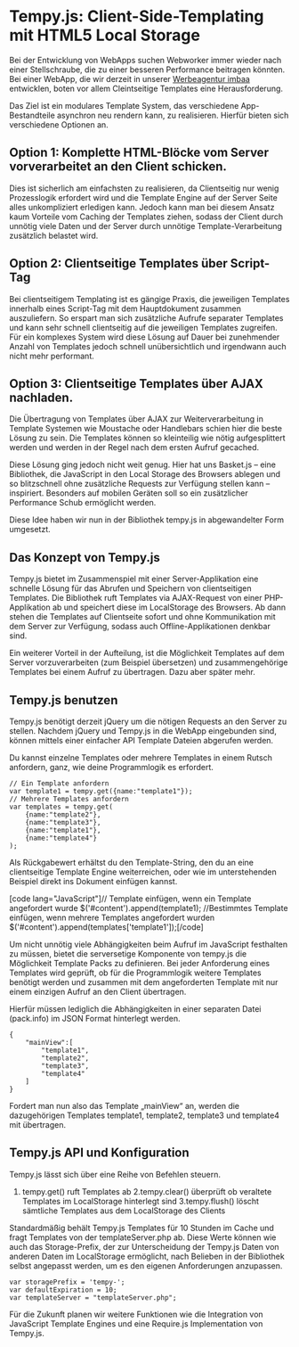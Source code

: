 # Tempy.js: Client-Side-Templating mit HTML5 Local Storage


Bei der Entwicklung von WebApps suchen Webworker immer wieder nach einer Stellschraube,
die zu einer besseren Performance beitragen könnten. Bei einer WebApp, die wir derzeit
in unserer [Werbeagentur imbaa](https://www.imbaa.de) entwicklen, boten vor allem Cleintseitige
Templates eine Herausforderung.

Das Ziel ist ein modulares Template System, das verschiedene App-Bestandteile
asynchron neu rendern kann, zu realisieren. Hierfür bieten sich verschiedene Optionen an.

## Option 1: Komplette HTML-Blöcke vom Server vorverarbeitet an den Client schicken.

Dies ist sicherlich am einfachsten zu realisieren, da Clientseitig nur wenig Prozesslogik erfordert
wird und die Template Engine auf der Server Seite alles unkompliziert erledigen kann.
Jedoch kann man bei diesem Ansatz kaum Vorteile vom Caching der Templates ziehen, sodass der
Client durch unnötig viele Daten und der Server durch unnötige Template-Verarbeitung zusätzlich belastet wird.

## Option 2: Clientseitige Templates über Script-Tag

Bei clientseitigem Templating ist es gängige Praxis, die jeweiligen Templates innerhalb eines Script-Tag
mit dem Hauptdokument zusammen auszuliefern. So erspart man sich zusätzliche Aufrufe separater Templates
und kann sehr schnell clientseitig auf die jeweiligen Templates zugreifen.
Für ein komplexes System wird diese Lösung auf Dauer bei zunehmender Anzahl von Templates jedoch schnell
unübersichtlich und irgendwann auch nicht mehr performant.

## Option 3: Clientseitige Templates über AJAX nachladen.

Die Übertragung von Templates über AJAX zur Weiterverarbeitung in Template Systemen wie Moustache oder
Handlebars schien hier die beste Lösung zu sein. Die Templates können so kleinteilig wie nötig aufgesplittert
werden und werden in der Regel nach dem ersten Aufruf  gecached.

Diese Lösung ging jedoch nicht weit genug. Hier hat uns Basket.js – eine Bibliothek, die JavaScript in den Local Storage des Browsers
ablegen und so blitzschnell ohne zusätzliche Requests zur Verfügung stellen kann – inspiriert.
Besonders auf mobilen Geräten soll so ein zusätzlicher Performance Schub ermöglicht werden.

Diese Idee haben wir nun in der Bibliothek tempy.js in abgewandelter Form umgesetzt.

## Das Konzept von Tempy.js

Tempy.js bietet im Zusammenspiel mit einer Server-Applikation eine schnelle Lösung
für das Abrufen und Speichern von clientseitigen Templates. Die Bibliothek ruft
Templates via AJAX-Request von einer PHP-Applikation ab und speichert diese im LocalStorage des Browsers.
Ab dann stehen die Templates auf Clientseite sofort und ohne Kommunikation mit dem Server zur Verfügung,
sodass auch Offline-Applikationen denkbar sind.

Ein weiterer Vorteil in der Aufteilung, ist die Möglichkeit Templates auf dem Server vorzuverarbeiten
(zum Beispiel übersetzen) und zusammengehörige Templates bei einem Aufruf zu übertragen. Dazu aber später mehr.

## Tempy.js benutzen

Tempy.js benötigt derzeit jQuery um die nötigen Requests an den Server zu stellen. Nachdem jQuery und Tempy.js in die WebApp
eingebunden sind, können mittels einer einfacher API Template Dateien abgerufen werden.

Du kannst einzelne Templates oder mehrere Templates in einem Rutsch anfordern, ganz, wie deine Programmlogik es erfordert.

```
// Ein Template anfordern
var template1 = tempy.get({name:"template1"});
// Mehrere Templates anfordern
var templates = tempy.get(
    {name:"template2"},
    {name:"template3"},
    {name:"template1"},
    {name:"template4"}
);
```

Als Rückgabewert erhältst du den Template-String, den du an eine clientseitige Template Engine weiterreichen, oder wie im unterstehenden Beispiel direkt ins Dokument einfügen kannst.

[code lang="JavaScript"]// Template einfügen, wenn ein Template angefordert wurde
$('#content').append(template1);
//Bestimmtes Template einfügen, wenn mehrere Templates angefordert wurden
$('#content').append(templates['template1']);[/code]

Um nicht unnötig viele Abhängigkeiten beim Aufruf im JavaScript festhalten zu müssen, bietet die serversetige Komponente von tempy.js die Möglichkeit Template Packs zu definieren. Bei jeder Anforderung eines Templates wird geprüft, ob für die Programmlogik weitere Templates benötigt werden und zusammen mit dem angeforderten Template mit nur einem einzigen Aufruf an den Client übertragen.

Hierfür müssen lediglich die Abhängigkeiten in einer separaten Datei (pack.info) im JSON Format hinterlegt werden.

```
{
    "mainView":[
        "template1",
        "template2",
        "template3",
        "template4"
    ]
}
```

Fordert man nun also  das Template „mainView“ an, werden die dazugehörigen Templates template1, template2, template3 und template4 mit übertragen.

## Tempy.js API und Konfiguration

Tempy.js lässt sich über eine Reihe von Befehlen steuern.

1. tempy.get() ruft Templates ab
2.tempy.clear() überprüft ob veraltete Templates im LocalStorage hinterlegt sind
3.tempy.flush() löscht sämtliche Templates aus dem LocalStorage des Clients

Standardmäßig behält Tempy.js Templates für 10 Stunden im Cache und fragt Templates von der templateServer.php ab. Diese Werte können wie auch das Storage-Prefix, der zur Unterscheidung der Tempy.js Daten von anderen Daten im LocalStorage ermöglicht, nach Belieben in der Bibliothek selbst angepasst werden, um es den eigenen Anforderungen anzupassen.

```
var storagePrefix = 'tempy-';
var defaultExpiration = 10;
var templateServer = "templateServer.php";
```

Für die Zukunft planen wir weitere Funktionen wie die Integration von JavaScript Template Engines und eine Require.js Implementation von Tempy.js.
